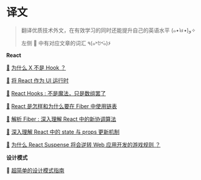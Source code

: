 # 译文

> 翻译优质技术外文，在有效学习的同时还能提升自己的英语水平  (๑•̀ㅂ•́)و✧
>
> 左侧 :book: 中有对应文章的词汇  ٩(๑˃́ꇴ˂̀๑)۶

**React**

[:book:](./why-isnt-x-a-hook/words.md)  [为什么 X 不是 Hook ？](./why-isnt-x-a-hook/index.md)

[:book:](./react-as-a-ui-runtime/words.md)  [将 React 作为 UI 运行时](./react-as-a-ui-runtime/index.md)

[:book:](./react-hooks-not-magic-just-arrays/words.md)  [React Hooks : 不是魔法，只是数组罢了](./react-hooks-not-magic-just-arrays/index.md)

[:book:](./the-how-and-why-on-reacts-usage-of-linkedlist-in-fiber-to-walk-the-components-tree/words.md)  [React 是怎样和为什么要在 Fiber 中使用链表](./the-how-and-why-on-reacts-usage-of-linkedlist-in-fiber-to-walk-the-components-tree/index.md)

[:book:](./inside-fiber-in-depth-overview-of-the-new-reconciliation-algorithm-in-react/words.md)  [解析 Fiber : 深入理解 React 中的新协调算法](./inside-fiber-in-depth-overview-of-the-new-reconciliation-algorithm-in-react/index.md)

[:book:](./in-depth-explanation-of-state-and-props-update-in-react/words.md)  [深入理解 React 中的 state 与 props 更新机制](./in-depth-explanation-of-state-and-props-update-in-react/index.md)

[:book:](./why-react-suspense-will-be-a-game-changer/words.md)  [为什么 React Suspense 将会逆转 Web 应用开发的游戏规则 ？](./why-react-suspense-will-be-a-game-changer/index.md)

**设计模式**

:book:  [超简单的设计模式指南](./design-patterns-for-humans/index.md)

